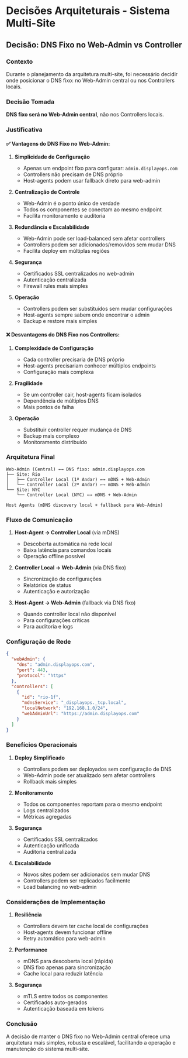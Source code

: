 # Decisões Arquiteturais - Sistema Multi-Site

## Decisão: DNS Fixo no Web-Admin vs Controller

### Contexto
Durante o planejamento da arquitetura multi-site, foi necessário decidir onde posicionar o DNS fixo: no Web-Admin central ou nos Controllers locais.

### Decisão Tomada
**DNS fixo será no Web-Admin central**, não nos Controllers locais.

### Justificativa

#### ✅ **Vantagens do DNS Fixo no Web-Admin:**

1. **Simplicidade de Configuração**
   - Apenas um endpoint fixo para configurar: `admin.displayops.com`
   - Controllers não precisam de DNS próprio
   - Host-agents podem usar fallback direto para web-admin

2. **Centralização de Controle**
   - Web-Admin é o ponto único de verdade
   - Todos os componentes se conectam ao mesmo endpoint
   - Facilita monitoramento e auditoria

3. **Redundância e Escalabilidade**
   - Web-Admin pode ser load-balanced sem afetar controllers
   - Controllers podem ser adicionados/removidos sem mudar DNS
   - Facilita deploy em múltiplas regiões

4. **Segurança**
   - Certificados SSL centralizados no web-admin
   - Autenticação centralizada
   - Firewall rules mais simples

5. **Operação**
   - Controllers podem ser substituídos sem mudar configurações
   - Host-agents sempre sabem onde encontrar o admin
   - Backup e restore mais simples

#### ❌ **Desvantagens do DNS Fixo nos Controllers:**

1. **Complexidade de Configuração**
   - Cada controller precisaria de DNS próprio
   - Host-agents precisariam conhecer múltiplos endpoints
   - Configuração mais complexa

2. **Fragilidade**
   - Se um controller cair, host-agents ficam isolados
   - Dependência de múltiplos DNS
   - Mais pontos de falha

3. **Operação**
   - Substituir controller requer mudança de DNS
   - Backup mais complexo
   - Monitoramento distribuído

### Arquitetura Final

```
Web-Admin (Central) ←→ DNS fixo: admin.displayops.com
├── Site: Rio
│   ├── Controller Local (1º Andar) ←→ mDNS + Web-Admin
│   └── Controller Local (2º Andar) ←→ mDNS + Web-Admin
└── Site: NYC
    └── Controller Local (NYC) ←→ mDNS + Web-Admin

Host Agents (mDNS discovery local + fallback para Web-Admin)
```

### Fluxo de Comunicação

1. **Host-Agent → Controller Local** (via mDNS)
   - Descoberta automática na rede local
   - Baixa latência para comandos locais
   - Operação offline possível

2. **Controller Local → Web-Admin** (via DNS fixo)
   - Sincronização de configurações
   - Relatórios de status
   - Autenticação e autorização

3. **Host-Agent → Web-Admin** (fallback via DNS fixo)
   - Quando controller local não disponível
   - Para configurações críticas
   - Para auditoria e logs

### Configuração de Rede

```json
{
  "webAdmin": {
    "dns": "admin.displayops.com",
    "port": 443,
    "protocol": "https"
  },
  "controllers": [
    {
      "id": "rio-1f",
      "mdnsService": "_displayops._tcp.local",
      "localNetwork": "192.168.1.0/24",
      "webAdminUrl": "https://admin.displayops.com"
    }
  ]
}
```

### Benefícios Operacionais

1. **Deploy Simplificado**
   - Controllers podem ser deployados sem configuração de DNS
   - Web-Admin pode ser atualizado sem afetar controllers
   - Rollback mais simples

2. **Monitoramento**
   - Todos os componentes reportam para o mesmo endpoint
   - Logs centralizados
   - Métricas agregadas

3. **Segurança**
   - Certificados SSL centralizados
   - Autenticação unificada
   - Auditoria centralizada

4. **Escalabilidade**
   - Novos sites podem ser adicionados sem mudar DNS
   - Controllers podem ser replicados facilmente
   - Load balancing no web-admin

### Considerações de Implementação

1. **Resiliência**
   - Controllers devem ter cache local de configurações
   - Host-agents devem funcionar offline
   - Retry automático para web-admin

2. **Performance**
   - mDNS para descoberta local (rápida)
   - DNS fixo apenas para sincronização
   - Cache local para reduzir latência

3. **Segurança**
   - mTLS entre todos os componentes
   - Certificados auto-gerados
   - Autenticação baseada em tokens

### Conclusão

A decisão de manter o DNS fixo no Web-Admin central oferece uma arquitetura mais simples, robusta e escalável, facilitando a operação e manutenção do sistema multi-site.
